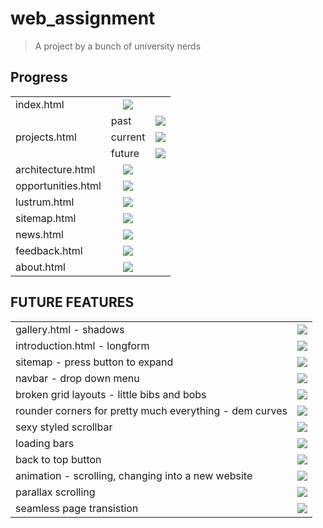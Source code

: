 # web_assignment
>A project by a bunch of university nerds

 Progress
 --------
<table>
  <tr>
    <td>index.html</td>
    <td align="center"><img src="http://progressed.io/bar/99?title=Polishing"></td>
  </tr>
  <tr>
    <td rowspan="4">projects.html</td>
  </tr>
  <tr>
    <td>past</td>
    <td align="center"><img src="http://progressed.io/bar/0?title=Pending"></td>
  </tr>
  <tr>
    <td>current</td>
    <td align="center"><img src="http://progressed.io/bar/0?title=Pending"></td>
  </tr>
  <tr>
    <td>future</td>
    <td align="center"><img src="http://progressed.io/bar/0?title=Pending"></td>
  </tr>
  <tr>
    <td>architecture.html</td>
    <td align="center"><img src="http://progressed.io/bar/0?title=Pending"></td>
  </tr>
  <tr>
    <td>opportunities.html</td>
    <td align="center"><img src="http://progressed.io/bar/0?title=Pending"></td>
  </tr>
  <tr>
    <td>lustrum.html</td>
    <td align="center"><img src="http://progressed.io/bar/90?title=lackinginfo"></td>
  </tr>
  <tr>
    <td>sitemap.html</td>
    <td align="center"><img src="http://progressed.io/bar/100?title=Finished"></td>
  </tr>
  <tr>
    <td>news.html</td>
    <td align="center"><img src="http://progressed.io/bar/0?title=Pending"></td>
  </tr>
  <tr>
    <td>feedback.html</td>
    <td align="center"><img src="http://progressed.io/bar/70?title=Polishing"></td>
  </tr>
  <tr>
    <td>about.html</td>
    <td align="center"><img src="http://progressed.io/bar/1?title=Pending"></td>
  </tr>
</table>

FUTURE FEATURES
---------------
<table>
 <tr>
    <td>gallery.html - shadows</td>
    <td align="center"><img src="https://placehold.it/15/f03c15/000000?text=+"></td>
 </tr>
  <tr>
    <td>introduction.html - longform</td>
    <td align="center"><img src="https://placehold.it/15/f03c15/000000?text=+"></td>
 </tr>
  <tr>
    <td>sitemap - press button to expand</td>
    <td align="center"><img src="https://placehold.it/15/00ff00/000000?text=+"></td>
 </tr>
  <tr>
    <td>navbar - drop down menu</td>
    <td align="center"><img src="https://placehold.it/15/00ff00/000000?text=+"></td>
 </tr>
  <tr>
    <td>broken grid layouts - little bibs and bobs  </td>
    <td align="center"><img src="https://placehold.it/15/f03c15/000000?text=+"></td>
 </tr>
  <tr>
    <td> rounder corners for pretty much everything - dem curves</td>
    <td align="center"><img src="https://placehold.it/15/f03c15/000000?text=+"></td>
 </tr>
   <tr>
    <td>sexy styled scrollbar   </td>
    <td align="center"><img src="https://placehold.it/15/f03c15/000000?text=+"></td>
 </tr>
   <tr>
    <td>loading bars</td>
    <td align="center"><img src="https://placehold.it/15/f03c15/000000?text=+"></td>
 </tr>
   <tr>
    <td>back to top button </td>
    <td align="center"><img src="https://placehold.it/15/00ff00/000000?text=+"></td>
 </tr>
  <tr>
    <td>animation - scrolling, changing into a new website</td>
    <td align="center"><img src="https://placehold.it/15/f03c15/000000?text=+"></td>
  </tr>
  <tr>
    <td>parallax scrolling</td>
    <td align="center"><img src="https://placehold.it/15/00ff00/000000?text=+"></td>
  </tr>
  <tr>
    <td>seamless page transistion</td>
    <td align="center"><img src="https://placehold.it/15/f03c15/000000?text=+"></td>
  </tr>
</table>







